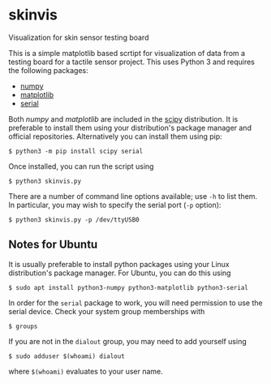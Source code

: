 # skinvis
Visualization for skin sensor testing board

This is a simple matplotlib based scrtipt for visualization of data from a testing board for a tactile sensor project.  This uses Python 3 and requires the following packages:
  - [numpy](https://numpy.org/)
  - [matplotlib](https://matplotlib.org/)
  - [serial](https://pypi.org/project/pyserial/)
  
Both *numpy* and *matplotlib* are included in the [scipy](https://www.scipy.org/) distribution.  It is preferable to install them using your distribution's package manager and official repositories.  Alternatively you can install them using pip:
```
$ python3 -m pip install scipy serial
```
Once installed, you can run the script using
```
$ python3 skinvis.py
```
There are a number of command line options available; use `-h` to list them.  In particular, you may wish to specify the serial port (`-p` option):
```
$ python3 skinvis.py -p /dev/ttyUSB0
```

## Notes for Ubuntu
It is usually preferable to install python packages using your Linux distribution's package manager.  For Ubuntu, you can do this using
```
$ sudo apt install python3-numpy python3-matplotlib python3-serial
```
In order for the `serial` package to work, you will need permission to use the serial device.  Check your system group memberships with
```
$ groups
```
If you are not in the `dialout` group, you may need to add yourself using
```
$ sudo adduser $(whoami) dialout
```
where `$(whoami)` evaluates to your user name.
